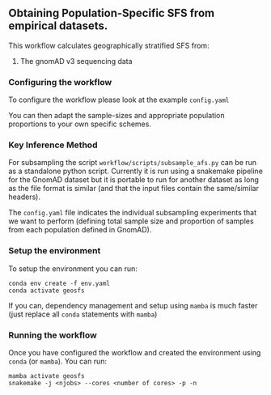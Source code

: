 ## Obtaining Population-Specific SFS from empirical datasets.

This workflow calculates geographically stratified SFS from:

1. The gnomAD v3 sequencing data


### Configuring the workflow

To configure the workflow please look at the example `config.yaml`

You can then adapt the sample-sizes and appropriate population proportions to your own specific schemes.

### Key Inference Method

For subsampling the script `workflow/scripts/subsample_afs.py` can be run as a standalone python script. Currently it is run using a snakemake pipeline for the GnomAD dataset but it is portable to run for another dataset as long as the file format is similar (and that the input files contain the same/similar headers). 

The `config.yaml` file indicates the individual subsampling experiments that we want to perform (defining total sample size and proportion of samples from each population defined in GnomAD). 


### Setup the environment

To setup the environment you can run:

```
conda env create -f env.yaml
conda activate geosfs
```

If you can, dependency management and setup using `mamba` is much faster (just replace all `conda` statements with `mamba`)

### Running the workflow

Once you have configured the workflow and created the environment using `conda` (or `mamba`). You can run:

```
mamba activate geosfs
snakemake -j <njobs> --cores <number of cores> -p -n
```
